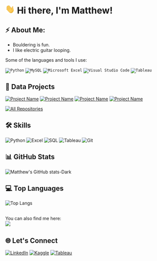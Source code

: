 # <img src="https://raw.githubusercontent.com/ABSphreak/ABSphreak/master/gifs/Hi.gif" width="30px"> Hi there, I'm Matthew!

## ⚡ About Me: 
  * Bouldering is fun. 
  * I like electric guitar looping. 

Some of the languages and tools I use:
<div>
	<code><img height="40" src="https://user-images.githubusercontent.com/25181517/183423507-c056a6f9-1ba8-4312-a350-19bcbc5a8697.png" alt="Python" title="Python" /></code>
	<code><img height="40" src="https://user-images.githubusercontent.com/25181517/183896128-ec99105a-ec1a-4d85-b08b-1aa1620b2046.png" alt="MySQL" title="MySQL" /></code>
	<code><img height="40" src="https://raw.githubusercontent.com/sempostma/office365-icons/refs/heads/master/png/512/excel.png" alt="Microsoft Excel" title="Excel" /></code>
	<code><img height="40" src="https://user-images.githubusercontent.com/25181517/192108891-d86b6220-e232-423a-bf5f-90903e6887c3.png" alt="Visual Studio Code" title="Visual Studio Code" /></code>
	<code><img height="40" src="https://user-images.githubusercontent.com/57473810/120269504-f312f480-c275-11eb-9c0a-46255b2dc752.png" alt="Tableau" title="Tableau" /></code>
</div>

## 🚀 Data Projects
[![Project Name](https://github-readme-stats.vercel.app/api/pin/?username=rojanamx&repo=Project-Name&border_color=ffffff&bg_color=0D1117&title_color=C9D1D9&text_color=8B949E&icon_color=7F3FBF)](https://github.com/rojanamx/Project-Name)
[![Project Name](https://github-readme-stats.vercel.app/api/pin/?username=rojanamx&repo=Project-Name&border_color=ffffff&bg_color=0D1117&title_color=C9D1D9&text_color=8B949E&icon_color=7F3FBF)](https://github.com/rojanamx/Project-Name)
[![Project Name](https://github-readme-stats.vercel.app/api/pin/?username=rojanamx&repo=Project-Name&border_color=ffffff&bg_color=0D1117&title_color=C9D1D9&text_color=8B949E&icon_color=7F3FBF)](https://github.com/rojanamx/Project-Name)
[![Project Name](https://github-readme-stats.vercel.app/api/pin/?username=rojanamx&repo=Project-Name&border_color=ffffff&bg_color=0D1117&title_color=C9D1D9&text_color=8B949E&icon_color=7F3FBF)](https://github.com/rojanamx/Project-Name)

<p align="left">
  <a href="https://github.com/rojanamx?tab=repositories" target="_blank"><img alt="All Repositories" title="All Repositories" src="https://img.shields.io/badge/-All%20Repos-2962FF?style=for-the-badge&logo=koding&logoColor=white"/></a>
</p>

## 🛠️ Skills
![Python](https://img.shields.io/badge/Python-3776AB?style=for-the-badge&logo=python&logoColor=white)
![Excel](https://img.shields.io/badge/Excel-217346?style=for-the-badge&logo=microsoft-excel&logoColor=white)
![SQL](https://img.shields.io/badge/SQL-4479A1?style=for-the-badge&logo=mysql&logoColor=white)
![Tableau](https://img.shields.io/badge/Tableau-3776AB?style=for-the-badge&logo=tableau&logoColor=white)
![Git](https://img.shields.io/badge/Git-F05032?style=for-the-badge&logo=git&logoColor=white)

## 📊 GitHub Stats
![Matthew's GitHub stats-Dark](https://github-readme-stats.vercel.app/api?username=rojanamx&show_icons=true&theme=dark#gh-dark-mode-only)

## 💻 Top Languages
![Top Langs](https://github-readme-stats.vercel.app/api/top-langs/?username=rojanamx&layout=compact)

<br>
You can also find me here:
<br>
<a href="https://www.linkedin.com/in/rojanamx/">
    <img height="40" src="https://cdn2.iconfinder.com/data/icons/social-icon-3/512/social_style_3_in-306.png"/>
</a>

## 🌐 Let's Connect
[![LinkedIn](https://img.shields.io/badge/LinkedIn-0077B5?style=for-the-badge&logo=linkedin&logoColor=white)](https://www.linkedin.com/in/rojanamx/)
[![Kaggle](https://img.shields.io/badge/Kaggle-20BEFF?style=for-the-badge&logo=kaggle&logoColor=white)](https://www.kaggle.com/rojanamx)
[![Tableau](https://img.shields.io/badge/Tableau-3776AB?style=for-the-badge&logo=tableau&logoColor=white)](https://public.tableau.com/app/profile/rojanamx/vizzes)


<!--
**rojanamx/rojanamx** is a ✨ _special_ ✨ repository because its `README.md` (this file) appears on your GitHub profile.
<code><img width="40" src="https://user-images.githubusercontent.com/25181517/223639822-2a01e63a-a7f9-4a39-8930-61431541bc06.png" alt="TensorFlow" title="TensorFlow"/></code>
<code><img height="50" src="https://user-images.githubusercontent.com/25181517/117208740-bfb78400-adf5-11eb-97bb-09072b6bedfc.png" alt="PostgreSQL" title="PostgreSQL" /></code>
	<code><img height="40" src="https://user-images.githubusercontent.com/25181517/183914128-3fc88b4a-4ac1-40e6-9443-9a30182379b7.png" alt="Jupyter Notebook" title="Jupyter Notebook" /></code>
	<code><img height="40" src="https://user-images.githubusercontent.com/25181517/192108372-f71d70ac-7ae6-4c0d-8395-51d8870c2ef0.png" alt="Git" title="Git" /></code>
![Jupyter](https://img.shields.io/badge/Jupyter-F37626?style=for-the-badge&logo=Jupyter&logoColor=white)

Here are some ideas to get you started:

- 🔭 I’m currently working on ...
- 🌱 I’m currently learning ...
- 👯 I’m looking to collaborate on ...
- 🤔 I’m looking for help with ...
- 💬 Ask me about ...
- 📫 How to reach me: ...
- 😄 Pronouns: ...
- ⚡ Fun fact: ...
-->
